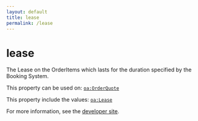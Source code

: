```yaml
---
layout: default
title: lease
permalink: /lease
---
```


# lease
The Lease on the OrderItems which lasts for the duration specified by the Booking System.

This property can be used on: [`oa:OrderQuote`](https://openactive.io/OrderQuote)

This property include the values: [`oa:Lease`](https://openactive.io/Lease)

For more information, see the [developer site](https://developer.openactive.io/data-model/types/).